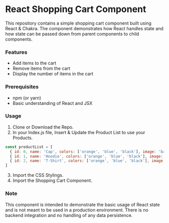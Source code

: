 # React Shopping Cart Component
This repository contains a simple shopping cart component built using React & Chakra. The component demonstrates how React handles state and how state can be passed down from parent components to child components.

### Features
- Add items to the cart
- Remove items from the cart
- Display the number of items in the cart

### Prerequisites
- npm (or yarn)
- Basic understanding of React and JSX

### Usage
1. Clone or Download the Repo.
2. In your Index.js file, Insert & Update the Product List to use your Products.
```javascript
const productList = [
  { id: 0, name: 'Cap', colors: ['orange', 'blue', 'black'], image: 'balenciaga-c.jpeg' },
  { id: 1, name: 'Hoodie', colors: ['orange', 'blue', 'black'], image: 'balenciaga-h.jpeg' },
  { id: 2, name: 'T-Shirt', colors: ['orange', 'blue', 'black'], image: 'balenciaga-t.jpeg' },
]
```
3. Import the CSS Stylings. 
4. Import the Shopping Cart Component.

### Note
This component is intended to demonstrate the basic usage of React state and is not meant to be used in a production environment. There is no backend integration and no handling of any data persistence.
